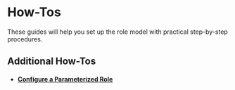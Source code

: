 # How-Tos

These guides will help you set up the role model with practical step-by-step procedures.

## Additional How-Tos

- #### [Configure a Parameterized Role](/docs/identitymanager/6.1/identitymanager/user-guide/optimize/parameterized-role/index.md)
